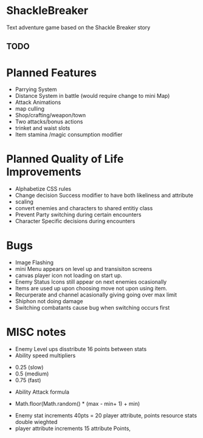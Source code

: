 # ShackleBreaker
Text adventure game based on the Shackle Breaker story

## TODO

# Planned Features
* Parrying System
* Distance System in battle (would require change to mini Map)
* Attack Animations
* map culling
* Shop/crafting/weapon/town
* Two attacks/bonus actions
* trinket and waist slots
* Item stamina /magic consumption modifier

# Planned Quality of Life Improvements
* Alphabetize CSS rules
* Change decision Success modifier to have both likeliness and attribute
* scaling
* convert enemies and characters to shared entitiy class
* Prevent Party switching during certain encounters
* Character Specific decisions during encounters

# Bugs
* Image Flashing
* mini Menu appears on level up and transisiton screens
* canvas player icon not loading on start up.
* Enemy Status Icons still appear on next enemies ocasionally
* Items are used up upon choosing move not upon using item.
* Recurperate and channel acasionally giving going over max limit
* Shiphon not doing damage
* Switching combatants cause bug when switching occurs first


# MISC notes
* Enemy Level ups disstribute 16 points between stats
* Ability speed multipliers 
- 0.25 (slow) 
- 0.5 (medium) 
- 0.75 (fast)
* Ability Attack formula
- Math.floor(Math.random() * (max - min+ 1) + min)
* Enemy stat increments 40pts = 20 player attribute, points resource stats double wieghted
* player attribute increments 15 attribute Points, 